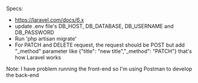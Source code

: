 Specs:

- https://laravel.com/docs/6.x
- update .env file's DB_HOST, DB_DATABASE, DB_USERNAME and DB_PASSWORD
- Run 'php artisan migrate'
- For PATCH and DELETE request, the request should be POST but add "_method" parameter like {"title": "new title","_method": "PATCH"} that's how Laravel works

Note: I have problem running the front-end so I'm using Postman to develop the back-end
